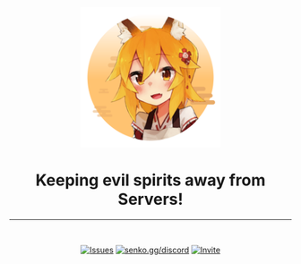 <div align='center'>

<img width="250" src="./Github/SWLT.png"/>

# Keeping evil spirits away from Servers!

---

<br>


[![Issues](https://img.shields.io/github/issues/Kitsune-Labs/Senko?style=flat-square&color=fc844c&label=Issues&logo=github&logoColor=white)](https://github.com/Kitsune-Labs/Senko/issues)
[![senko.gg/discord](https://img.shields.io/discord/777251087592718336?style=flat-square&color=5865F2&label=senko.gg/discord&logo=discord&logoColor=white)](https://senko.gg/discord)
[![Invite](https://img.shields.io/static/v1?label=&message=Invite%20Senko!&color=orange&style=flat-square)](https://senkosworld.com/invite)
